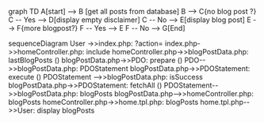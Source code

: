 graph TD
A[start] --> B [get all posts from database]
B --> C{no blog post ?}
C -- Yes --> D[display empty disclaimer]
C -- No --> E[display blog post]
E --> F{more blogpost?}
F -- Yes --> E
F -- No --> G[End]

sequenceDiagram
    User ->>index.php: ?action=
    index.php->>homeController.php: include
    homeController.php->>blogPostData.php: lastBlogPosts ()
    blogPostData.php->>PDO: prepare ()
    PDO-->>blogPostData.php: PDOStatement
    blogPostData.php->>PDOStatement: execute ()
    PDOStatement -->>blogPostData.php: isSuccess
    blogPostData.php->>PDOStatement: fetchAll ()
    PDOStatement-->>blogPostData.php: blogPosts
    blogPostData.php-->>homeController.php: blogPosts
    homeController.php->>home.tpl.php: blogPosts
    home.tpl.php-->>User: display blogPosts